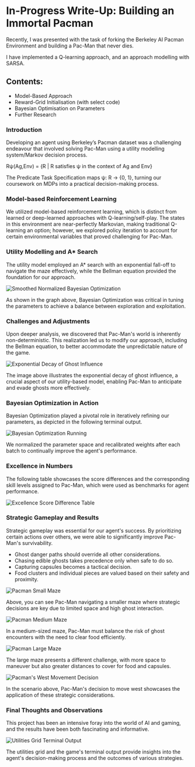 
# In-Progress Write-Up: Building an Immortal Pacman

Recently, I was presented with the task of forking the Berkeley AI Pacman Environment and building a Pac-Man that never dies. 

I have implemented a Q-learning approach, and an approach modelling with SARSA. 

## Contents:

- Model-Based Approach
- Reward-Grid Initialisation (with select code)
- Bayesian Optimisation on Parameters
- Further Research

### Introduction

Developing an agent using Berkeley’s Pacman dataset was a challenging endeavour that involved solving Pac-Man using a utility modelling system/Markov decision process.

Rψ​(Ag,Env) = {R | R satisfies ψ in the context of Ag and Env}

The Predicate Task Specification maps ψ: R → {0, 1}, turning our coursework on MDPs into a practical decision-making process.

### Model-based Reinforcement Learning

We utilized model-based reinforcement learning, which is distinct from learned or deep-learned approaches with Q-learning/self-play. The states in this environment are near-perfectly Markovian, making traditional Q-learning an option; however, we explored policy iteration to account for certain environmental variables that proved challenging for Pac-Man.

### Utility Modelling and A* Search

The utility model employed an A* search with an exponential fall-off to navigate the maze effectively, while the Bellman equation provided the foundation for our approach. 

![Smoothed Normalized Bayesian Optimization](images/Smoothed_Normalised_BO.jpg)

As shown in the graph above, Bayesian Optimization was critical in tuning the parameters to achieve a balance between exploration and exploitation.

### Challenges and Adjustments

Upon deeper analysis, we discovered that Pac-Man's world is inherently non-deterministic. This realization led us to modify our approach, including the Bellman equation, to better accommodate the unpredictable nature of the game.

![Exponential Decay of Ghost Influence](images/Ghost_Influence.jpg)

The image above illustrates the exponential decay of ghost influence, a crucial aspect of our utility-based model, enabling Pac-Man to anticipate and evade ghosts more effectively.

### Bayesian Optimization in Action

Bayesian Optimization played a pivotal role in iteratively refining our parameters, as depicted in the following terminal output.

![Bayesian Optimization Running](images/BO_running.jpg)

We normalized the parameter space and recalibrated weights after each batch to continually improve the agent's performance.

### Excellence in Numbers

The following table showcases the score differences and the corresponding skill levels assigned to Pac-Man, which were used as benchmarks for agent performance.

![Excellence Score Difference Table](images/Excellence.jpg)

### Strategic Gameplay and Results

Strategic gameplay was essential for our agent's success. By prioritizing certain actions over others, we were able to significantly improve Pac-Man's survivability.

- Ghost danger paths should override all other considerations.
- Chasing edible ghosts takes precedence only when safe to do so.
- Capturing capsules becomes a tactical decision.
- Food clusters and individual pieces are valued based on their safety and proximity.

![Pacman Small Maze](images/Pacman_Small.jpg)

Above, you can see Pac-Man navigating a smaller maze where strategic decisions are key due to limited space and high ghost interaction.

![Pacman Medium Maze](images/Pacman_Med.jpg)

In a medium-sized maze, Pac-Man must balance the risk of ghost encounters with the need to clear food efficiently.

![Pacman Large Maze](images/Pacman_Large.jpg)

The large maze presents a different challenge, with more space to maneuver but also greater distances to cover for food and capsules.

![Pacman's West Movement Decision](images/West.jpg)

In the scenario above, Pac-Man's decision to move west showcases the application of these strategic considerations.

### Final Thoughts and Observations

This project has been an intensive foray into the world of AI and gaming, and the results have been both fascinating and informative.

![Utilities Grid Terminal Output](images/Terminal_Output.jpg)

The utilities grid and the game's terminal output provide insights into the agent's decision-making process and the outcomes of various strategies.
